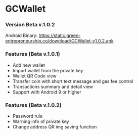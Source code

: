 # GCWallet

### Version Beta v.1.0.2
Android Binary:
https://static.green-entrepreneurship.co/download/GCWallet-v1.0.2.apk

### Features (Beta v.1.0.1)
- Add new wallet
- Import wallet from the private key
- Wallet QR Code view
- Transfer coin with short text message and gas fee control
- Transactions summary and detail view 
- Support with Android 9 or higher
### Features (Beta v.1.0.2)
- Password rule
- Warning info of private key
- Change address QR img saving function

